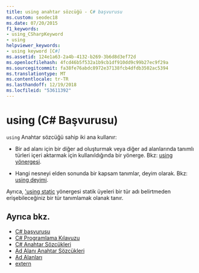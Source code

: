```yaml
---
title: using anahtar sözcüğü - C# başvurusu
ms.custom: seodec18
ms.date: 07/20/2015
f1_keywords:
- using_CSharpKeyword
- using
helpviewer_keywords:
- using keyword [C#]
ms.assetid: 124e1a63-2a4b-4132-b269-3b6d8d3ef72d
ms.openlocfilehash: 4fcd46b5f532a1b9cb1df910dd9c99b27ec9f29a
ms.sourcegitcommit: fa38fe76abdc8972e37138fcb4dfdb3502ac5394
ms.translationtype: MT
ms.contentlocale: tr-TR
ms.lasthandoff: 12/19/2018
ms.locfileid: "53611392"
---
```

# <a name="using-c-reference"></a>using (C# Başvurusu)

`using` Anahtar sözcüğü sahip iki ana kullanır:

- Bir ad alanı için bir diğer ad oluşturmak veya diğer ad alanlarında tanımlı türleri içeri aktarmak için kullanıldığında bir yönerge. Bkz: [using yönergesi](using-directive.md).

- Hangi nesneyi elden sonunda bir kapsam tanımlar, deyim olarak. Bkz: [using deyimi](using-statement.md).

Ayrıca, ['using static](using-static.md) yönergesi statik üyeleri bir tür adı belirtmeden erişebileceğiniz bir tür tanımlamak olanak tanır.

## <a name="see-also"></a>Ayrıca bkz.

- [C# başvurusu](../index.md)
- [C# Programlama Kılavuzu](../../programming-guide/index.md)
- [C# Anahtar Sözcükleri](index.md)
- [Ad Alanı Anahtar Sözcükleri](namespace-keywords.md)
- [Ad Alanları](../../programming-guide/namespaces/index.md)
- [extern](extern.md)